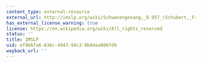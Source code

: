 ```yaml
---
content_type: external-resource
external_url: http://imslp.org/wiki/Schwanengesang,_D.957_(Schubert,_Franz)
has_external_license_warning: true
license: https://en.wikipedia.org/wiki/All_rights_reserved
status: ''
title: IMSLP
uid: ef866fa6-636c-4943-94c3-8b84ea806fd9
wayback_url: ''
---
```

